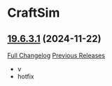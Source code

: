 # CraftSim

## [19.6.3.1](https://github.com/derfloh205/CraftSim/tree/19.6.3.1) (2024-11-22)
[Full Changelog](https://github.com/derfloh205/CraftSim/compare/19.6.3...19.6.3.1) [Previous Releases](https://github.com/derfloh205/CraftSim/releases)

- v  
- hotfix  
